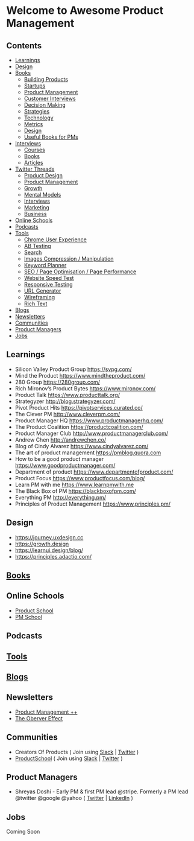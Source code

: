 # Welcome to Awesome Product Management


## Contents 
* [Learnings](#learnings)
* [Design](#design)
* [Books](/books)
    - [Building Products](/books/#building-products)
    - [Startups](/books/#startups)
    - [Product Management](/books/#product-management)
    - [Customer Interviews](/books/#customer-interviews)
    - [Decision Making](/books/#metrics)
    - [Strategies](/books/#blogs)
    - [Technology](/books/#newsletter)
    - [Metrics](/books/#growth)
    - [Design](/books/#communities)
    - [Useful Books for PMs](/books/#product-managers)
* [Interviews](/interviews)
    * [Courses](/interviews#courses)
    * [Books](/interviews#books)
    * [Articles](/interviews#articles)
* [Twitter Threads](/threads)
    * [Product Design](/threads/#product-design)
    * [Product Management](/threads/#product-management)
    * [Growth](/threads/#growth)
    * [Mental Models](/threads/#mental-models)
    * [Interviews](/threads/#interviews)
    * [Marketing](/threads/#marketing)
    * [Business](/threads/#business)
* [Online Schools](#online-schools)
* [Podcasts](#podcasts)
* [Tools](/tools)
    * [Chrome User Experience](/tools/#chrome-user-experience)
    * [AB Testing](/tools/#ab-testing)
    * [Search](/tools/#search)
    * [Images Compression / Manipulation ](/tools/#images)
    * [Keyword Planner](/tools/#keyword-planner)
    * [SEO / Page Optimisation / Page Performance ](/tools/#seo)
    * [Website Speed Test](/tools/#website-speed-test)
    * [Responsive Testing](/tools/#responsive-testing)
    * [URL Generator](/tools/#url-generator)
    * [Wireframing ](/tools/#wireframing)
    * [Rich Text](/tools/#richtext)
* [Blogs](/blogs)
* [Newsletters](#newsletters)
* [Communities](#communities)
* [Product Managers](#product-managers)
* [Jobs](#jobs)



## Learnings
* Silicon Valley Product Group https://svpg.com/
* Mind the Product https://www.mindtheproduct.com/
* 280 Group https://280group.com/
* Rich Mironov’s Product Bytes https://www.mironov.com/
* Product Talk https://www.producttalk.org/
* Strategyzer http://blog.strategyzer.com/
* Pivot Product Hits https://pivotservices.curated.co/
* The Clever PM http://www.cleverpm.com/
* Product Manager HQ https://www.productmanagerhq.com/
* The Product Coalition https://productcoalition.com/
* Product Manager Club http://www.productmanagerclub.com/
* Andrew Chen http://andrewchen.co/
* Blog of Cindy Alvarez https://www.cindyalvarez.com/
* The art of product management https://pmblog.quora.com
* How to be a good product manager https://www.goodproductmanager.com/
* Department of product https://www.departmentofproduct.com/
* Product Focus https://www.productfocus.com/blog/
* Learn PM with me https://www.learnpmwith.me
* The Black Box of PM https://blackboxofpm.com/
* Everything PM http://everything.pm/
* Principles of Product Management https://www.principles.pm/


## Design
* https://journey.uxdesign.cc
* https://growth.design
* https://learnui.design/blog/
* https://principles.adactio.com/

## [Books](/books)

## Online Schools 
* [Product School](https://www.productschool.com)
* [PM School](https://pmschool.io)

## Podcasts

## [Tools](/tools)

## [Blogs](/blogs)


## Newsletters
* [Product Management ++](https://turnaround.substack.com/p/product-management-)
* [The Oberver Effect](https://www.theobservereffect.org/)

## Communities 
* Creators Of Products ( Join using [Slack](https://app.slack.com/client/T011LL6FGGG)  | [Twitter](https://twitter.com/CreatorsOfProd)  )
* [ProductSchool](https://www.productschool.com/) ( Join using [Slack](https://www.productschool.com/slack-community/)  | [Twitter](https://twitter.com/productschool)  )


## Product Managers 
* Shreyas Doshi -  Early PM & first PM lead @stripe. Formerly a PM lead @twitter @google @yahoo
 ( [Twitter](https://twitter.com/shreyas) |  [LinkedIn](https://www.linkedin.com/in/shreyasdoshi/) )

## Jobs
Coming Soon




































